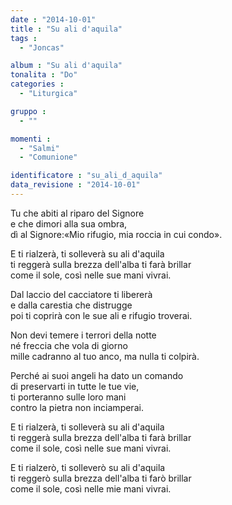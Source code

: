```yaml
---
date : "2014-10-01"
title : "Su ali d'aquila"
tags : 
  - "Joncas"

album : "Su ali d'aquila"
tonalita : "Do"
categories : 
  - "Liturgica"

gruppo : 
  - ""

momenti : 
  - "Salmi"
  - "Comunione"

identificatore : "su_ali_d_aquila"
data_revisione : "2014-10-01"
---
```

  
  
Tu che abiti al riparo del Signore  
e che dimori alla sua ombra,   
dì al Signore:«Mio rifugio, mia roccia in cui condo».  
  
  
E ti rialzerà, ti solleverà su ali d'aquila  
ti reggerà sulla brezza dell'alba ti farà brillar  
come il sole, così nelle sue mani vivrai.  
  
  
Dal laccio del cacciatore ti libererà  
e dalla carestia che distrugge  
poi ti coprirà con le sue ali e rifugio troverai.  
  
  
Non devi temere i terrori della notte  
né freccia che vola di giorno  
mille cadranno al tuo anco, ma nulla ti colpirà.  
  
  
Perché ai suoi angeli ha dato un comando  
di preservarti in tutte le tue vie,  
ti porteranno sulle loro mani  
contro la pietra non inciamperai.  
  
  
E ti rialzerà, ti solleverà su ali d'aquila  
ti reggerà sulla brezza dell'alba ti farà brillar  
come il sole, così nelle sue mani vivrai.  
  
  
E ti rialzerò, ti solleverò su ali d'aquila  
ti reggerò sulla brezza dell'alba ti farò brillar  
come il sole, così nelle mie mani vivrai.  
  
  
